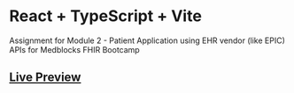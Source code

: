 # React + TypeScript + Vite

Assignment for Module 2 - Patient Application using EHR vendor (like EPIC) APIs for Medblocks FHIR Bootcamp

## [Live Preview](https://my-health-fhir.vercel.app)
